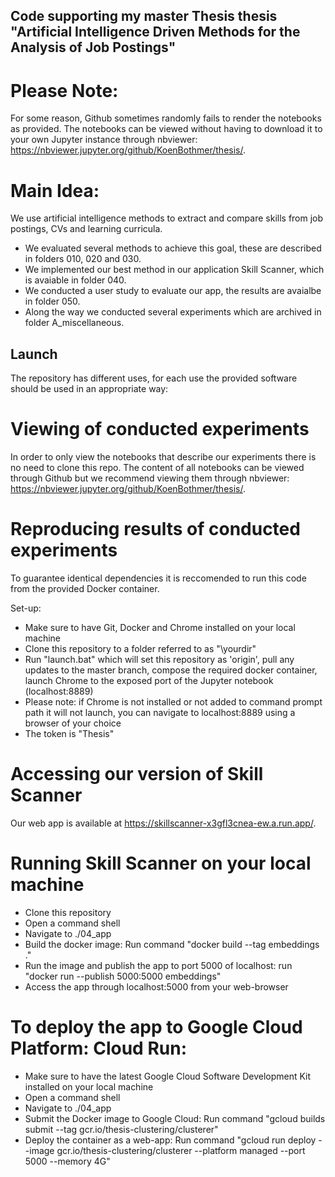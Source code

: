 ## Code supporting my master Thesis thesis "Artificial Intelligence Driven Methods for the Analysis of Job Postings"

# Please Note:
For some reason, Github sometimes randomly fails to render the notebooks as provided. The notebooks can be viewed without having to download it to your own Jupyter instance through nbviewer: https://nbviewer.jupyter.org/github/KoenBothmer/thesis/.

# Main Idea:
We use artificial intelligence methods to extract and compare skills from job postings, CVs and learning curricula.
  - We evaluated several methods to achieve this goal, these are described in folders 010, 020 and 030.
  - We implemented our best method in our application Skill Scanner, which is avaiable in folder 040.
  - We conducted a user study to evaluate our app, the results are avaialbe in folder 050.
  - Along the way we conducted several experiments which are archived in folder A_miscellaneous.

## Launch
The repository has different uses, for each use the provided software should be used in an appropriate way:

# Viewing of conducted experiments
In order to only view the notebooks that describe our experiments there is no need to clone this repo. The content of all notebooks can be viewed through Github but we recommend viewing them through nbviewer: https://nbviewer.jupyter.org/github/KoenBothmer/thesis/.

# Reproducing results of conducted experiments
To guarantee identical dependencies it is reccomended to run this code from the provided Docker container.

Set-up:
- Make sure to have Git, Docker and Chrome installed on your local machine
- Clone this repository to a folder referred to as "\yourdir"
- Run "launch.bat" which will set this repository as 'origin', pull any updates to the master branch, compose the required docker container, launch Chrome to the exposed port of the Jupyter notebook (localhost:8889)
- Please note: if Chrome is not installed or not added to command prompt path it will not launch, you can navigate to localhost:8889 using a browser of your choice
- The token is "Thesis"

# Accessing our version of Skill Scanner
Our web app is available at https://skillscanner-x3gfl3cnea-ew.a.run.app/.

# Running Skill Scanner on your local machine
- Clone this repository
- Open a command shell
- Navigate to ./04_app
- Build the docker image: Run command "docker build --tag embeddings ."
- Run the image and publish the app to port 5000 of localhost: run "docker run --publish 5000:5000 embeddings"
- Access the app through localhost:5000 from your web-browser

# To deploy the app to Google Cloud Platform: Cloud Run:
- Make sure to have the latest Google Cloud Software Development Kit installed on your local machine
- Open a command shell
- Navigate to ./04_app
- Submit the Docker image to Google Cloud: Run command "gcloud builds submit --tag gcr.io/thesis-clustering/clusterer"
- Deploy the container as a web-app: Run command "gcloud run deploy --image gcr.io/thesis-clustering/clusterer --platform managed --port 5000 --memory 4G"
